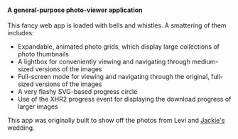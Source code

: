 #### A general-purpose photo-viewer application

This fancy web app is loaded with bells and whistles. A smattering of them includes:

- Expandable, animated photo grids, which display large collections of photo thumbnails
- A lightbox for conveniently viewing and navigating through medium-sized versions of the images
- Full-screen mode for viewing and navigating through the original, full-sized versions of the images
- A very flashy SVG-based progress circle
- Use of the XHR2 progress event for displaying the download progress of larger images

This app was originally built to show off the photos from Levi and [Jackie's][jackie-url] wedding.


[main-url]: https://levi.dev/wedding/photos
[jackie-url]: http://jackieandlevi.com/jackie